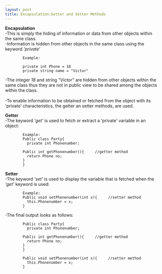 ```yaml
---
layout: post
title: Encapsulation:Getter and Setter Methods
---
```

**Encapsulation**<br>
-This is simply the hiding of information or data from other objects within the same class.<br>
-Information is hidden from other objects in the same class using the keyword *'private'*<br>

            Example:

            private int Phone = 18
            private string name = "Victor"

-The integer *18* and string *"Victor"* are hidden from other objects within the same class thus they are not in public view to be shared among the objects within the class.<br>            
-To enable information to be obtained or fetched from the object with its 'private' characteristics, the getter an setter methods, are used.<br>

**Getter**<br>
-The keyword *'get'* is used to fetch or extract a 'private' variable in an object:<br>

            Example:
            Public class Party{
              private int Phonenumber;

            Public int getPhonenumber(){     //getter method
              return Phone no;
            }  
            }

**Setter**<br>
-The keyword *'set'* is used to display the variable that is fetched when the *'get'* keyword is used:<br>

            Example:            
            Public void setPhonenumber(int x){     //setter method
              this.Phonenumber = x;
            }

-The final output looks as follows:<br>

            Public class Party{
              private int Phonenumber;

            Public int getPhonenumber(){     //getter method
              return Phone no;
            }  
            }

            Public void setPhonenumber(int x){     //setter method
              this.Phonenumber = x;
            }
